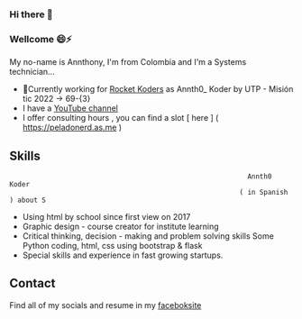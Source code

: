 ### Hi there 👋

### Wellcome 😄⚡
My no-name is Annthony, I'm from Colombia and I'm a Systems technician...
* 🔭Currently working for [Rocket Koders](https://github.com/Annth0/RocketKoders01) as Annth0_ Koder by UTP - Misión tic 2022 -> 69-{3}
* I have a [YouTube channel](https://youtube.com/)
* I offer consulting hours , you can find a slot [ here ] ( https://peladonerd.as.me )

## Skills
                                                               Annth0 Koder
                                                             ( in Spanish ) about S
* Using html by school since first view on 2017
* Graphic design - course creator for institute learning
* Critical thinking, decision - making and problem solving skills
  Some Python coding, html, css using bootstrap & flask
* Special skills and experience in fast growing startups.

## Contact
Find all of my socials and resume in my [faceboksite]( https://facebook.com/PanPaLucho )
